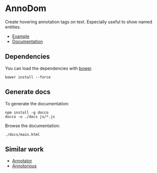 # AnnoDom

Create hovering annotation tags on text. Especially useful to show named entities.

 * [Example](https://themerius.github.io/annodom/docs/example.html)
 * [Documentation](https://themerius.github.io/annodom/docs/main.html)

## Dependencies

You can load the dependencies with [bower](https://bower.io/).

    bower install --force

## Generate docs

To generate the documentation:

    npm install -g docco
    docco -o ./docs js/*.js

Browse the documentation:

    ./docs/main.html

## Similar work

 * [Annotator](http://annotatorjs.org/)
 * [Annotorious](https://annotorious.github.io/)
